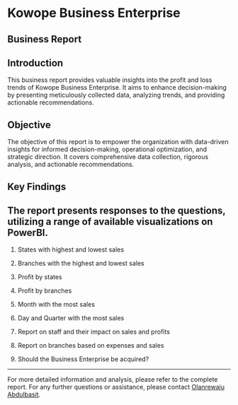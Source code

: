 # Kowope Business Enterprise

## Business Report
 

## Introduction

This business report provides valuable insights into the profit and loss trends of Kowope Business Enterprise. It aims to enhance decision-making by presenting meticulously collected data, analyzing trends, and providing actionable recommendations.

## Objective

The objective of this report is to empower the organization with data-driven insights for informed decision-making, operational optimization, and strategic direction. It covers comprehensive data collection, rigorous analysis, and actionable recommendations.

## Key Findings

The report presents responses to the questions, utilizing a range of available visualizations on PowerBI.
---
1. States with highest and lowest sales

2. Branches with the highest and lowest sales

3. Profit by states

4. Profit by branches

5. Month with the most sales

6. Day and Quarter with the most sales

7. Report on staff and their impact on sales and profits

8. Report on branches based on expenses and sales

9. Should the Business Enterprise be acquired?

---

For more detailed information and analysis, please refer to the complete report. For any further questions or assistance, please contact [Olanrewaju Abdulbasit](https://www.linkedin.com/in/olanrewaju-abdulbasit-gbolahan/).
